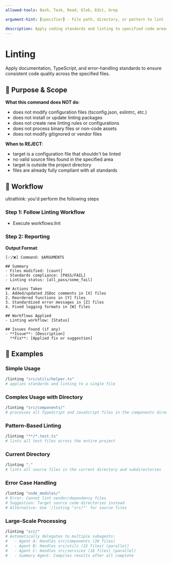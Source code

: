 ```yaml
---
allowed-tools: Bash, Task, Read, Glob, Edit, Grep

argument-hint: [specifier] - File path, directory, or pattern to lint

description: Apply coding standards and linting to specified code areas
---
```


# Linting

Apply documentation, TypeScript, and error-handling standards to ensure consistent code quality across the specified files.

## 🎯 Purpose & Scope

**What this command does NOT do**:

- does not modify configuration files (tsconfig.json, eslintrc, etc.)
- does not install or update linting packages
- does not create new linting rules or configurations
- does not process binary files or non-code assets
- does not modify gitignored or vendor files

**When to REJECT**:

- target is a configuration file that shouldn't be linted
- no valid source files found in the specified area
- target is outside the project directory
- files are already fully compliant with all standards

## 🔄 Workflow

ultrathink: you'd perform the following steps

### Step 1: Follow Linting Workflow

- Execute workflows:lint

### Step 2: Reporting

**Output Format**:

```
[✅/❌] Command: $ARGUMENTS

## Summary
- Files modified: [count]
- Standards compliance: [PASS/FAIL]
- Linting status: [all_pass/some_fail]

## Actions Taken
1. Added/updated JSDoc comments in [X] files
2. Reordered functions in [Y] files  
3. Standardized error messages in [Z] files
4. Fixed logging formats in [W] files

## Workflows Applied
- Linting workflow: [Status]

## Issues Found (if any)
- **Issue**: [Description]
  **Fix**: [Applied fix or suggestion]
```

## 📝 Examples

### Simple Usage

```bash
/linting "src/utils/helper.ts"
# applies standards and linting to a single file
```

### Complex Usage with Directory

```bash
/linting "src/components/"
# processes all TypeScript and JavaScript files in the components directory
```

### Pattern-Based Linting

```bash
/linting "**/*.test.ts"
# lints all test files across the entire project
```

### Current Directory

```bash
/linting "."
# lints all source files in the current directory and subdirectories
```

### Error Case Handling

```bash
/linting "node_modules/"
# Error: Cannot lint vendor/dependency files
# Suggestion: Target source code directories instead
# Alternative: Use '/linting "src/"' for source files
```

### Large-Scale Processing

```bash
/linting "src/"
# Automatically delegates to multiple subagents:
#   - Agent A: Handles src/components (20 files)
#   - Agent B: Handles src/utils (15 files) (parallel)
#   - Agent C: Handles src/services (18 files) (parallel)
#   - Summary Agent: Compiles results after all complete
```
